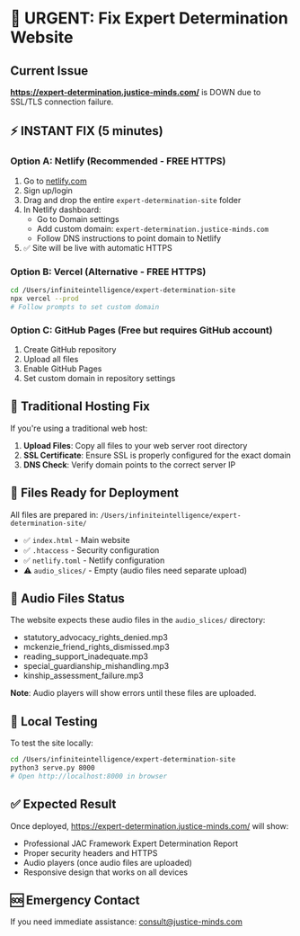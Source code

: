 # 🚨 URGENT: Fix Expert Determination Website

## Current Issue
**https://expert-determination.justice-minds.com/** is DOWN due to SSL/TLS connection failure.

## ⚡ INSTANT FIX (5 minutes)

### Option A: Netlify (Recommended - FREE HTTPS)
1. Go to [netlify.com](https://netlify.com)
2. Sign up/login
3. Drag and drop the entire `expert-determination-site` folder
4. In Netlify dashboard:
   - Go to Domain settings
   - Add custom domain: `expert-determination.justice-minds.com`
   - Follow DNS instructions to point domain to Netlify
5. ✅ Site will be live with automatic HTTPS

### Option B: Vercel (Alternative - FREE HTTPS)
```bash
cd /Users/infiniteintelligence/expert-determination-site
npx vercel --prod
# Follow prompts to set custom domain
```

### Option C: GitHub Pages (Free but requires GitHub account)
1. Create GitHub repository
2. Upload all files
3. Enable GitHub Pages
4. Set custom domain in repository settings

## 🔧 Traditional Hosting Fix

If you're using a traditional web host:

1. **Upload Files**: Copy all files to your web server root directory
2. **SSL Certificate**: Ensure SSL is properly configured for the exact domain
3. **DNS Check**: Verify domain points to the correct server IP

## 📁 Files Ready for Deployment

All files are prepared in: `/Users/infiniteintelligence/expert-determination-site/`

- ✅ `index.html` - Main website
- ✅ `.htaccess` - Security configuration  
- ✅ `netlify.toml` - Netlify configuration
- ⚠️ `audio_slices/` - Empty (audio files need separate upload)

## 🎵 Audio Files Status

The website expects these audio files in the `audio_slices/` directory:
- statutory_advocacy_rights_denied.mp3
- mckenzie_friend_rights_dismissed.mp3
- reading_support_inadequate.mp3
- special_guardianship_mishandling.mp3
- kinship_assessment_failure.mp3

**Note**: Audio players will show errors until these files are uploaded.

## 🧪 Local Testing

To test the site locally:
```bash
cd /Users/infiniteintelligence/expert-determination-site
python3 serve.py 8000
# Open http://localhost:8000 in browser
```

## ✅ Expected Result

Once deployed, https://expert-determination.justice-minds.com/ will show:
- Professional JAC Framework Expert Determination Report
- Proper security headers and HTTPS
- Audio players (once audio files are uploaded)
- Responsive design that works on all devices

## 🆘 Emergency Contact

If you need immediate assistance: consult@justice-minds.com